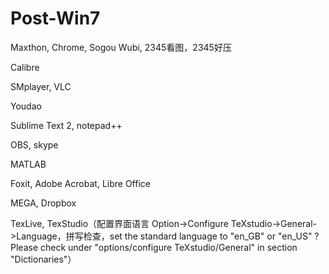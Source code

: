# Post-Win7

Maxthon, Chrome, Sogou Wubi, 2345看图，2345好压

Calibre

SMplayer, VLC

Youdao

Sublime Text 2, notepad++

OBS, skype

MATLAB

Foxit, Adobe Acrobat, Libre Office

MEGA, Dropbox

TexLive, TexStudio（配置界面语言 Option->Configure TeXstudio->General->Language，拼写检查，set the standard language to "en_GB" or "en_US" ? Please check under "options/configure TeXstudio/General" in section "Dictionaries"）
